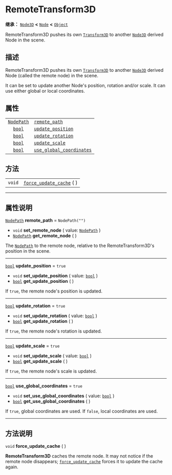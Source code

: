 <!-- ⚠ 请勿编辑本文件 ⚠ -->
<!-- 本文档使用脚本从 WeDot 引擎源码仓库生成。 -->
<!-- 生成脚本：https://github.com/WeDot-Engine/WeDot/tree/master/doc/tools/make_md.py； -->
<!-- 原文件：https://github.com/WeDot-Engine/WeDot/tree/master/doc/classes/RemoteTransform3D.xml。 -->

<div id="_class_remotetransform3d"></div>

# RemoteTransform3D

**继承：** [`Node3D`](class_node3d.md) **<** [`Node`](class_node.md) **<** [`Object`](class_object.md)

RemoteTransform3D pushes its own [`Transform3D`](class_transform3d.md) to another [`Node3D`](class_node3d.md) derived Node in the scene.

## 描述

RemoteTransform3D pushes its own [`Transform3D`](class_transform3d.md) to another [`Node3D`](class_node3d.md) derived Node (called the remote node) in the scene.

It can be set to update another Node's position, rotation and/or scale. It can use either global or local coordinates.

## 属性

|||
|:-:|:--|
| [`NodePath`](class_nodepath.md) | [`remote_path`](class_remotetransform3d.md#class_remotetransform3d_property_remote_path)                       | ``NodePath("")`` |
| [`bool`](class_bool.md)         | [`update_position`](class_remotetransform3d.md#class_remotetransform3d_property_update_position)               | ``true``         |
| [`bool`](class_bool.md)         | [`update_rotation`](class_remotetransform3d.md#class_remotetransform3d_property_update_rotation)               | ``true``         |
| [`bool`](class_bool.md)         | [`update_scale`](class_remotetransform3d.md#class_remotetransform3d_property_update_scale)                     | ``true``         |
| [`bool`](class_bool.md)         | [`use_global_coordinates`](class_remotetransform3d.md#class_remotetransform3d_property_use_global_coordinates) | ``true``         |

## 方法

|||
|:-:|:--|
| `void` | [`force_update_cache`](class_remotetransform3d.md#class_remotetransform3d_method_force_update_cache) ( ) |

<!-- rst-class:: classref-section-separator -->

---

## 属性说明

<div id="_class_remotetransform3d_property_remote_path"></div>

[`NodePath`](class_nodepath.md) **remote_path** = ``NodePath("")`` <div id="class_remotetransform3d_property_remote_path"></div>

- `void` **set_remote_node** ( value: [`NodePath`](class_nodepath.md) )
- [`NodePath`](class_nodepath.md) **get_remote_node** ( )

The [`NodePath`](class_nodepath.md) to the remote node, relative to the RemoteTransform3D's position in the scene.

<!-- rst-class:: classref-item-separator -->

---

<div id="_class_remotetransform3d_property_update_position"></div>

[`bool`](class_bool.md) **update_position** = ``true`` <div id="class_remotetransform3d_property_update_position"></div>

- `void` **set_update_position** ( value: [`bool`](class_bool.md) )
- [`bool`](class_bool.md) **get_update_position** ( )

If `true`, the remote node's position is updated.

<!-- rst-class:: classref-item-separator -->

---

<div id="_class_remotetransform3d_property_update_rotation"></div>

[`bool`](class_bool.md) **update_rotation** = ``true`` <div id="class_remotetransform3d_property_update_rotation"></div>

- `void` **set_update_rotation** ( value: [`bool`](class_bool.md) )
- [`bool`](class_bool.md) **get_update_rotation** ( )

If `true`, the remote node's rotation is updated.

<!-- rst-class:: classref-item-separator -->

---

<div id="_class_remotetransform3d_property_update_scale"></div>

[`bool`](class_bool.md) **update_scale** = ``true`` <div id="class_remotetransform3d_property_update_scale"></div>

- `void` **set_update_scale** ( value: [`bool`](class_bool.md) )
- [`bool`](class_bool.md) **get_update_scale** ( )

If `true`, the remote node's scale is updated.

<!-- rst-class:: classref-item-separator -->

---

<div id="_class_remotetransform3d_property_use_global_coordinates"></div>

[`bool`](class_bool.md) **use_global_coordinates** = ``true`` <div id="class_remotetransform3d_property_use_global_coordinates"></div>

- `void` **set_use_global_coordinates** ( value: [`bool`](class_bool.md) )
- [`bool`](class_bool.md) **get_use_global_coordinates** ( )

If `true`, global coordinates are used. If `false`, local coordinates are used.

<!-- rst-class:: classref-section-separator -->

---

## 方法说明

<div id="_class_remotetransform3d_method_force_update_cache"></div>

`void` **force_update_cache** ( )<div id="class_remotetransform3d_method_force_update_cache"></div>

**RemoteTransform3D** caches the remote node. It may not notice if the remote node disappears; [`force_update_cache`](class_remotetransform3d.md#class_remotetransform3d_method_force_update_cache) forces it to update the cache again.

[^virtual]: 本方法通常需要用户覆盖才能生效。
[^const]: 本方法无副作用，不会修改该实例的任何成员变量。
[^vararg]: 本方法除了能接受在此处描述的参数外，还能够继续接受任意数量的参数。
[^constructor]: 本方法用于构造某个类型。
[^static]: 调用本方法无需实例，可直接使用类名进行调用。
[^operator]: 本方法描述的是使用本类型作为左操作数的有效运算符。
[^bitfield]: 这个值是由下列位标志构成位掩码的整数。
[^void]: 无返回值。
